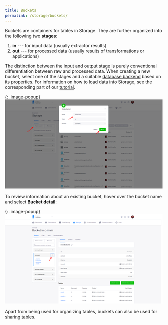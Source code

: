 ```yaml
---
title: Buckets
permalink: /storage/buckets/
---
```


Buckets are containers for tables in Storage. They are further organized into the following two **stages**:

1. **in** --- for input data (usually extractor results)
2. **out** --- for processed data (usually results of transformations or applications)

The distinction between the input and output stage is purely conventional differentiation between raw and processed data.
When creating a new bucket, select one of the stages and a suitable [database backend](/storage/#backend-properties) based on its properties.
For information on how to load data into Storage, see the corresponding part of our [tutorial](/tutorial/load/).

{: .image-popup}
![Screenshot - Create bucket](/storage/buckets/create-bucket.png)

To review information about an existing bucket, hover over the bucket name and select **Bucket detail**:

{: .image-popup}
![Screenshot - Bucket information](/storage/buckets/bucket-info.png)

Apart from being used for organizing tables, buckets can also be used for [sharing tables](/storage/buckets/sharing).
